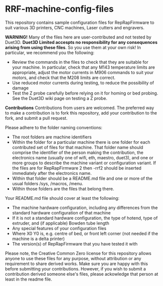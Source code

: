 # RRF-machine-config-files
This repository contains sample configuration files for RepRapFirmware to suit various 3D printers, CNC machines, Laser cutters and engravers.

**WARNING!**
Many of the files here are user-contributed and not tested by Duet3D. **Duet3D Limited accespts no responsibility for any consequences arising from using these files**. So you use them at your own risk! In particular, we recommend you the following:
- Review the commands in the files to check that they are suitable for your machine. In particular, check that any M143 temperature limits are appropriate, adjust the motor currents in M906 commands to suit your motors, and check that the M208 limits are correct.
- Use reduced motor currents during testing, to reduce the possibility of damage
- Test the Z probe carefully before relying on it for homing or bed probing. See the Duet3D wiki page on testing a Z probe.

**Contributions**
Contributions from users are welcomed. The preferred way to make a contribution is to fork this repository, add your contribution to the fork, and submit a pull request.

Please adhere to the folder naming conventions:
- The root folders are machine identifiers
- Within the folder for a particular machine there is one folder for each contributed set of files for that machine. That folder name should comprise the identifier of the person making the contribution, the electronics name (usually one of wifi, eth, maestro, duet3), and one or more groups to describe the machine variant or configuration variant. If the files are for RepRapFirmware 2 then -rrf2 should be inserted immediately after the electronics name.
- Within that folder should be a README.md file and one or more of the usual folders /sys, /macros, /menu.
- Within those folders are the files that belong there.

Your README.md file should cover at least the following:
- The machine hardware configuration, including any differences from the standard hardware configuration of that machine
- If it is not a standard hardware configuration, the type of hotend, type of extruder, and (if applicable) Bowden tube length
- Any special features of your configuration files
- Where X0 Y0 is, e.g. centre of bed, or front left corner (not needed if the machine is a delta printer)
- The version(s) of RepRapFirmware that you have tested it with

Please note, the Creative Common Zero license for this repository allows anyone to use these files for any purpose, without attribution or any requirement to share derived works. Make sure you are happy with this before submitting your contributions. However, if you wish to submit a contribution derived someone else's files, please ackowledge that person at least in the readme file.
